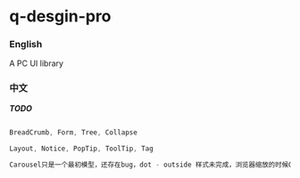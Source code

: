 <!--
 * @Author: your name
 * @Date: 2020-02-05 12:07:07
 * @LastEditTime : 2020-02-13 15:22:17
 * @LastEditors  : Please set LastEditors
 * @Description: In User Settings Edit
 * @FilePath: \q-desgin-pro\README.md
 -->
# q-desgin-pro

### English
A PC UI library

### 中文

***TODO***

```javascript

BreadCrumb, Form, Tree, Collapse

Layout, Notice, PopTip, ToolTip, Tag

Carousel只是一个最初模型，还存在bug，dot - outside 样式未完成，浏览器缩放的时候CarouselItem宽高有延迟

```
